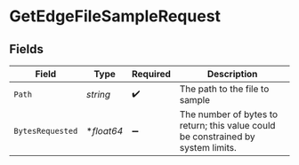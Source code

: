 # GetEdgeFileSampleRequest


## Fields

| Field                                                                              | Type                                                                               | Required                                                                           | Description                                                                        |
| ---------------------------------------------------------------------------------- | ---------------------------------------------------------------------------------- | ---------------------------------------------------------------------------------- | ---------------------------------------------------------------------------------- |
| `Path`                                                                             | *string*                                                                           | :heavy_check_mark:                                                                 | The path to the file to sample                                                     |
| `BytesRequested`                                                                   | **float64*                                                                         | :heavy_minus_sign:                                                                 | The number of bytes to return;   this value could be constrained by system limits. |